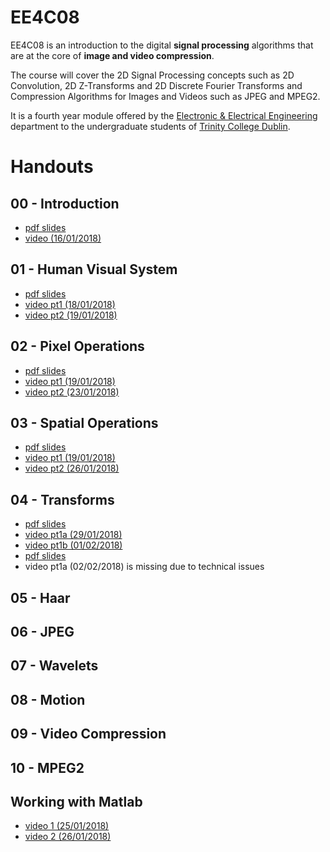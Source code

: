 # EE4C08

EE4C08 is an introduction to the digital **signal processing** algorithms that are at the core of **image and video compression**.

The course will cover the 2D Signal Processing concepts such as 2D
Convolution, 2D Z-Transforms and 2D Discrete Fourier Transforms and
Compression Algorithms for Images and Videos such as JPEG and MPEG2.

It is a fourth year module offered by the [Electronic & Electrical
Engineering](https://www.tcd.ie/eleceng/) department to the
undergraduate students of [Trinity College
Dublin](https://www.tcd.ie).

# Handouts

## 00 - Introduction

* [pdf slides](/handouts/handout-00-introduction.pdf)
* [video (16/01/2018)](https://youtu.be/8nIrgDCW0fU)

## 01 - Human Visual System
* [pdf slides](/handouts/handout-01-human-visual-system.pdf)
* [video pt1 (18/01/2018)](https://youtu.be/ZH3Tfxsc0YY)
* [video pt2 (19/01/2018)](https://youtu.be/WvdaYXhZYE4)

## 02 - Pixel Operations
* [pdf slides](/handouts/handout-02-pixelops.pdf)
* [video pt1 (19/01/2018)](https://youtu.be/eA3kaW-GYco)
* [video pt2 (23/01/2018)](https://youtu.be/HIAp2QlBUOU)

## 03 - Spatial Operations
* [pdf slides](/handouts/handout-03-spatialops.pdf)
* [video pt1 (19/01/2018)](https://youtu.be/QSjCgHM-wTE)
* [video pt2 (26/01/2018)](https://youtu.be/l5gob1NYGSk)

## 04 - Transforms 
* [pdf slides](/handouts/handout-04-xforms-pt1.pdf)
* [video pt1a (29/01/2018)](https://youtu.be/4AKGKNnWH98)
* [video pt1b (01/02/2018)](https://youtu.be/i8HY8zPVtuI)
* [pdf slides](/handouts/handout-04-xforms-pt2.pdf)
* video pt1a (02/02/2018) is missing due to technical issues

## 05 - Haar 

## 06 - JPEG

## 07 - Wavelets

## 08 - Motion

## 09 - Video Compression

## 10 - MPEG2

## Working with Matlab
* [video 1 (25/01/2018)](https://youtu.be/_ST2bh1Dey8)
* [video 2 (26/01/2018)](https://youtu.be/l5gob1NYGSk)
